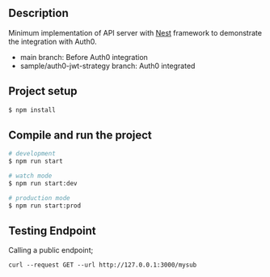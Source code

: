 ## Description

Minimum implementation of API server with [Nest](https://github.com/nestjs/nest) framework to demonstrate the integration with Auth0.

- main branch: Before Auth0 integration
- sample/auth0-jwt-strategy branch: Auth0 integrated

## Project setup

```bash
$ npm install
```

## Compile and run the project

```bash
# development
$ npm run start

# watch mode
$ npm run start:dev

# production mode
$ npm run start:prod
```

## Testing Endpoint

Calling a public endpoint;
```
curl --request GET --url http://127.0.0.1:3000/mysub
```
